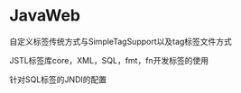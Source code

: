 # JavaWeb

自定义标签传统方式与SimpleTagSupport以及tag标签文件方式


JSTL标签库core，XML，SQL，fmt，fn开发标签的使用


针对SQL标签的JNDI的配置
 
 
 


